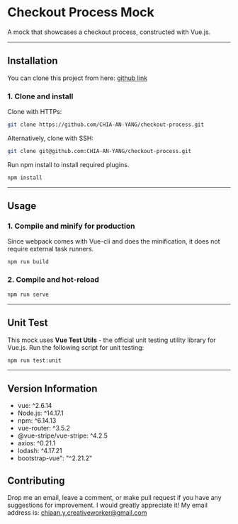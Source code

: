 # Checkout Process Mock
A mock that showcases a checkout process, constructed with Vue.js.

---

## Installation
You can clone this project from here: [github link](https://github.com/CHIA-AN-YANG/checkout-process.git)
### 1. Clone and install
Clone with HTTPs:

```bash
git clone https://github.com/CHIA-AN-YANG/checkout-process.git
```
Alternatively, clone with SSH:
```bash
git clone git@github.com:CHIA-AN-YANG/checkout-process.git
```
Run npm install to install required plugins.
```
npm install
```
---

## Usage 
### 1. Compile and minify for production
Since webpack comes with Vue-cli and does the minification, it does not require external task runners.
```
npm run build
```
### 2. Compile and hot-reload
```
npm run serve
```

---

## Unit Test
This mock uses **Vue Test Utils** - the official unit testing utility library for Vue.js. 
Run the following script for unit testing:
```
npm run test:unit
```
---

## Version Information
  - vue: ^2.6.14
  - Node.js: ^14.17.1
  - npm: ^6.14.13
  - vue-router: ^3.5.2
  - @vue-stripe/vue-stripe: ^4.2.5
  - axios: ^0.21.1
  - lodash: ^4.17.21
  - bootstrap-vue": "^2.21.2"
  
## Contributing
Drop me an email, leave a comment, or make pull request if you have any suggestions for improvement. I would greatly appreciate it!
My email address is: chiaan.y.creativeworker@gmail.com
